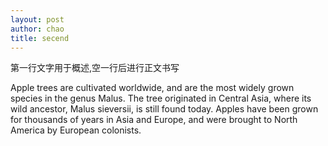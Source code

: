 ```yaml
---
layout: post
author: chao
title: secend
---
```

第一行文字用于概述,空一行后进行正文书写

Apple trees are cultivated worldwide, and are the most widely grown species in
the genus Malus. The tree originated in Central Asia, where its wild ancestor,
Malus sieversii, is still found today. Apples have been grown for thousands of
years in Asia and Europe, and were brought to North America by European
colonists.
